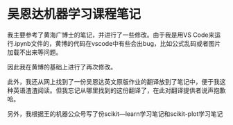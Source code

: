 # 吴恩达机器学习课程笔记
我主要参考了黄海广博士的笔记，并进行了一些修改。由于我是用VS Code来运行.ipynb文件的，黄博的代码在vscode中有些会出bug，比如公式乱码或者图片加载不出来等问题。

因此我在黄博的基础上进行了再次修改。

此外，我还从网上找到了一份吴恩达英文原版作业的翻译放到了笔记中，便于我这种英语渣渣阅读。但我忘记从哪里找到的这份翻译了，在此对翻译提供者说声抱歉哈。

另外，我根据王的机器公众号写了份scikit—learn学习笔记和scikit-plot学习笔记